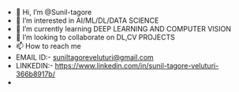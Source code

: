 - 👋 Hi, I’m @Sunil-tagore
- 👀 I’m interested in  AI/ML/DL/DATA SCIENCE
- 🌱 I’m currently learning DEEP LEARNING AND COMPUTER VISION
- 💞️ I’m looking to collaborate on DL,CV PROJECTS 
- 📫 How to reach me 
- EMAIL ID:- suniltagoreveluturi@gmail.com
- LINKEDIN:- https://www.linkedin.com/in/sunil-tagore-veluturi-366b8917b/
- 

<!---
Sunil-tagore/Sunil-tagore is a ✨ special ✨ repository because its `README.md` (this file) appears on your GitHub profile.
You can click the Preview link to take a look at your changes.
--->
